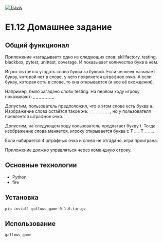 [![Travis][build-badge]][build]

[build-badge]: https://img.shields.io/travis/azat715/E1.12_homework/main.png?style=flat-square

[build]: https://travis-ci.com/azat715/E1.12_homework


# E1.12 Домашнее задание

## Общий функционал
Приложение «загадывает» одно из следующих слов: skillfactory, testing, blackbox, pytest, unittest, coverage. И показывает количество букв в нём.

Игрок пытается угадать слово буква за буквой. Если человек называет букву, которой нет в слове, у него появляется штрафное очко. А если букву, которая есть в слове, то она открывается (и все её вхождения).

Например, было загадано слово testing. На первом ходу игроку показывают: _ _ _ _ _ _ _.

Допустим, пользователь предположил, что в этом слове есть буква a. Изображение слова остаётся такое же: _ _ _ _ _ _ _, но у пользователя появляется штрафное очко.

Допустим, на следующем ходу пользователь предлагает букву t. Тогда изображение слова меняется, игроку открывается буква t: T _ _ T _ _ _.

Если набирается 4 штрафных очка и слово не отгадано, игра проиграна.

Приложение должно управляться через командную строку.

## Основные технологии
* Python
* fire

## Установка 
```
pip install gallows_game-0.1.0.tar.gz
```

## Использование
```
gallows_game
```
